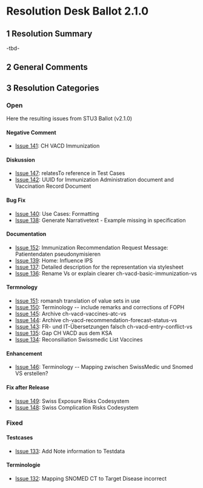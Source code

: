 # Resolution Desk Ballot 2.1.0

## 1 Resolution Summary
-tbd-

## 2 General Comments

## 3 Resolution Categories

### Open
Here the resulting issues from STU3 Ballot (v2.1.0)

#### Negative Comment
* [Issue 141](https://github.com/hl7ch/ch-vacd/issues/141): CH VACD Immunization

#### Diskussion
* [Issue 147](https://github.com/hl7ch/ch-vacd/issues/147): relatesTo reference in Test Cases
* [Issue 142](https://github.com/hl7ch/ch-vacd/issues/142): UUID for Immunization Administration document and Vaccination Record Document

#### Bug Fix
* [Issue 140](https://github.com/hl7ch/ch-vacd/issues/140): Use Cases: Formatting
* [Issue 138](https://github.com/hl7ch/ch-vacd/issues/138): Generate Narrativetext - Example missing in specification

#### Documentation
* [Issue 152](https://github.com/hl7ch/ch-vacd/issues/152): Immunization Recommendation Request Message: Patientendaten pseudonymisieren
* [Issue 139](https://github.com/hl7ch/ch-vacd/issues/139): Home: Influence IPS
* [Issue 137](https://github.com/hl7ch/ch-vacd/issues/137): Detailed description for the representation via stylesheet
* [Issue 136](https://github.com/hl7ch/ch-vacd/issues/136): Rename Vs or explain clearer ch-vacd-basic-immunization-vs

#### Termnology
* [Issue 151](https://github.com/hl7ch/ch-vacd/issues/151): romansh translation of value sets in use
* [Issue 150](https://github.com/hl7ch/ch-vacd/issues/150): Terminology -- include remarks and corrections of FOPH 
* [Issue 145](https://github.com/hl7ch/ch-vacd/issues/145): Archive ch-vacd-vaccines-atc-vs
* [Issue 144](https://github.com/hl7ch/ch-vacd/issues/144): Archive ch-vacd-recommendation-forecast-status-vs
* [Issue 143](https://github.com/hl7ch/ch-vacd/issues/143): FR- und IT-Übersetzungen falsch ch-vacd-entry-conflict-vs
* [Issue 135](https://github.com/hl7ch/ch-vacd/issues/135): Gap CH VACD aus dem KSA
* [Issue 134](https://github.com/hl7ch/ch-vacd/issues/134): Reconsiliation Swissmedic List Vaccines

#### Enhancement
* [Issue 146](https://github.com/hl7ch/ch-vacd/issues/146): Terminology -- Mapping zwischen SwissMedic und Snomed VS erstellen?

#### Fix after Release
* [Issue 149](https://github.com/hl7ch/ch-vacd/issues/149): Swiss Exposure Risks Codesystem
* [Issue 148](https://github.com/hl7ch/ch-vacd/issues/148): Swiss Complication Risks Codesystem

### Fixed
#### Testcases
* [Issue 133](https://github.com/hl7ch/ch-vacd/issues/133): Add Note information to Testdata 

#### Terminologie
* [Issue 132](https://github.com/hl7ch/ch-vacd/issues/132): Mapping SNOMED CT to Target Disease incorrect

